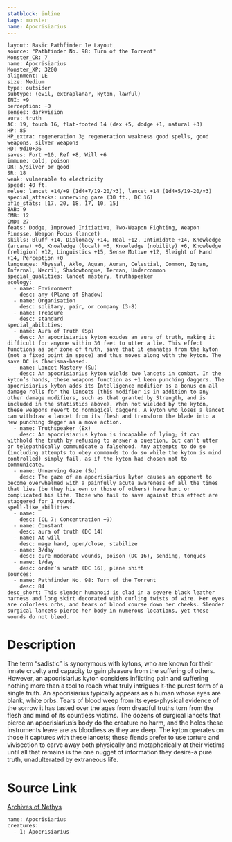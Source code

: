 ```yaml
---
statblock: inline
tags: monster
name: Apocrisiarius
---
```

```statblock
layout: Basic Pathfinder 1e Layout
source: "Pathfinder No. 98: Turn of the Torrent"
Monster_CR: 7
name: Apocrisiarius
Monster_XP: 3200
alignment: LE
size: Medium
type: outsider
subtype: (evil, extraplanar, kyton, lawful)
INI: +9
perception: +0
senses: darkvision
aura: truth
AC: 19, touch 16, flat-footed 14 (dex +5, dodge +1, natural +3)
HP: 85
HP_extra: regeneration 3; regeneration weakness good spells, good weapons, silver weapons
HD: 9d10+36
saves: Fort +10, Ref +8, Will +6
immune: cold, poison
DR: 5/silver or good
SR: 18
weak: vulnerable to electricity
speed: 40 ft.
melee: lancet +14/+9 (1d4+7/19-20/×3), lancet +14 (1d4+5/19-20/×3)
special_attacks: unnerving gaze (30 ft., DC 16)
pf1e_stats: [17, 20, 18, 17, 10, 15]
BAB: 9
CMB: 12
CMD: 27
feats: Dodge, Improved Initiative, Two-Weapon Fighting, Weapon Finesse, Weapon Focus (lancet)
skills: Bluff +14, Diplomacy +14, Heal +12, Intimidate +14, Knowledge (arcana) +6, Knowledge (local) +6, Knowledge (nobility) +6, Knowledge (religion) +12, Linguistics +15, Sense Motive +12, Sleight of Hand +14, Perception +0
languages: Abyssal, Aklo, Aquan, Auran, Celestial, Common, Ignan, Infernal, Necril, Shadowtongue, Terran, Undercommon
special_qualities: lancet mastery, truthspeaker
ecology:
  - name: Environment
    desc: any (Plane of Shadow)
  - name: Organisation
    desc: solitary, pair, or company (3-8)
  - name: Treasure
    desc: standard
special_abilities:
  - name: Aura of Truth (Sp)
    desc: An apocrisiarius kyton exudes an aura of truth, making it difficult for anyone within 30 feet to utter a lie. This effect functions as per zone of truth, save that it emanates from the kyton (not a fixed point in space) and thus moves along with the kyton. The save DC is Charisma-based.
  - name: Lancet Mastery (Su)
    desc: An apocrisiarius kyton wields two lancets in combat. In the kyton’s hands, these weapons function as +1 keen punching daggers. The apocrisiarius kyton adds its Intelligence modifier as a bonus on all damage rolls for the lancets (this modifier is in addition to any other damage modifiers, such as that granted by Strength, and is included in the statistics above). When not wielded by the kyton, these weapons revert to nonmagical daggers. A kyton who loses a lancet can withdraw a lancet from its flesh and transform the blade into a new punching dagger as a move action.
  - name: Truthspeaker (Ex)
    desc: An apocrisiarius kyton is incapable of lying; it can withhold the truth by refusing to answer a question, but can’t utter or telepathically communicate a falsehood. Any attempts to do so (including attempts to obey commands to do so while the kyton is mind controlled) simply fail, as if the kyton had chosen not to communicate.
  - name: Unnerving Gaze (Su)
    desc: The gaze of an apocrisiarius kyton causes an opponent to become overwhelmed with a painfully acute awareness of all the times that lies (be they his own or those of others) have hurt or complicated his life. Those who fail to save against this effect are staggered for 1 round.
spell-like_abilities:
  - name:
    desc: (CL 7; Concentration +9)
  - name: Constant
    desc: aura of truth (DC 14)
  - name: At will
    desc: mage hand, open/close, stabilize
  - name: 3/day
    desc: cure moderate wounds, poison (DC 16), sending, tongues
  - name: 1/day
    desc: order’s wrath (DC 16), plane shift
sources:
  - name: Pathfinder No. 98: Turn of the Torrent
    desc: 84
desc_short: This slender humanoid is clad in a severe black leather harness and long skirt decorated with curling twists of wire. Her eyes are colorless orbs, and tears of blood course down her cheeks. Slender surgical lancets pierce her body in numerous locations, yet these wounds do not bleed.
```
# Description
The term “sadistic” is synonymous with kytons, who are known for their innate cruelty and capacity to gain pleasure from the suffering of others. However, an apocrisiarius kyton considers inflicting pain and suffering nothing more than a tool to reach what truly intrigues it-the purest form of a single truth. An apocrisiarius typically appears as a human whose eyes are blank, white orbs. Tears of blood weep from its eyes-physical evidence of the sorrow it has tasted over the ages from dreadful truths torn from the flesh and mind of its countless victims. The dozens of surgical lancets that pierce an apocrisiarius’s body do the creature no harm, and the holes these instruments leave are as bloodless as they are deep. The kyton operates on those it captures with these lancets; these fiends prefer to use torture and vivisection to carve away both physically and metaphorically at their victims until all that remains is the one nugget of information they desire-a pure truth, unadulterated by extraneous life.
# Source Link
[Archives of Nethys](https://aonprd.com/MonsterDisplay.aspx?ItemName=Apocrisiarius)
```encounter-table
name: Apocrisiarius
creatures:
  - 1: Apocrisiarius
```

